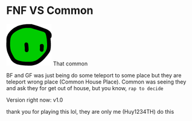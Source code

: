 # FNF VS Common
![](./art/icon-common.png)
That common

BF and GF was just being do some teleport to some place but they are teleport wrong place (Common House Place). Common was seeing they and ask they for get out of house, but you know, `rap to decide`

Version right now: v1.0

thank you for playing this lol, they are only me (Huy1234TH) do this